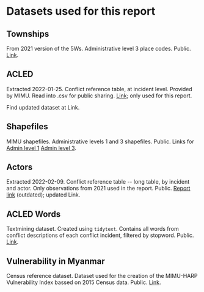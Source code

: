 # Datasets used for this report

## Townships

From 2021 version of the 5Ws. Administrative level 3 place codes. Public. [Link](https://raw.githubusercontent.com/food-security-cluster-myanmar/exploratory-data-analysis-acled-fsc/master/data/townships.csv). 

## ACLED

Extracted 2022-01-25. Conflict reference table, at incident level. Provided by MIMU. Read into .csv for public sharing. [Link](https://raw.githubusercontent.com/food-security-cluster-myanmar/exploratory-data-analysis-acled-fsc/master/data/acled_20220125.csv); only used for this report.  

Find updated dataset at Link. 

## Shapefiles 

MIMU shapefiles. Administrative levels 1 and 3 shapefiles. Public. Links for [Admin level 1](https://geonode.themimu.info/layers/geonode%3Ammr_polbnda2_adm1_mimu_250k) [Admin level 3](https://geonode.themimu.info/layers/geonode%3Ammr_polbnda_adm3_mimu_250k). 

## Actors 

Extracted 2022-02-09. Conflict reference table -- long table, by incident and actor. 
Only observations from 2021 used in the report. Public. [Report link](https://raw.githubusercontent.com/food-security-cluster-myanmar/exploratory-data-analysis-acled-fsc/master/data/actors.csv) (outdated); updated Link.

## ACLED Words

Textmining dataset. Created using `tidytext`. Contains all words from conflict descriptions of each conflict incident, filtered by stopword. Public. [Link](https://raw.githubusercontent.com/food-security-cluster-myanmar/exploratory-data-analysis-acled-fsc/master/data/acled_words.csv).

## Vulnerability in Myanmar

Census reference dataset. Dataset used for the creation of the MIMU-HARP Vulnerability Index bassed on 2015 Census data. Public. [Link](https://raw.githubusercontent.com/food-security-cluster-myanmar/exploratory-data-analysis-acled-fsc/master/data/vulmmr.csv).

